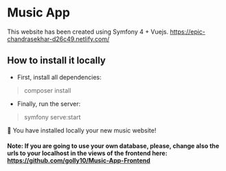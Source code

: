 # Music App
This website has been created using Symfony 4 + Vuejs. https://epic-chandrasekhar-d26c49.netlify.com/

## How to install it locally
- First, install all dependencies:
> composer install

- Finally, run the server:
> symfony serve:start

:tada: You have installed locally your new music website!

#### Note: If you are going to use your own database, please, change also the urls to your localhost in the views of the frontend here: https://github.com/golly10/Music-App-Frontend